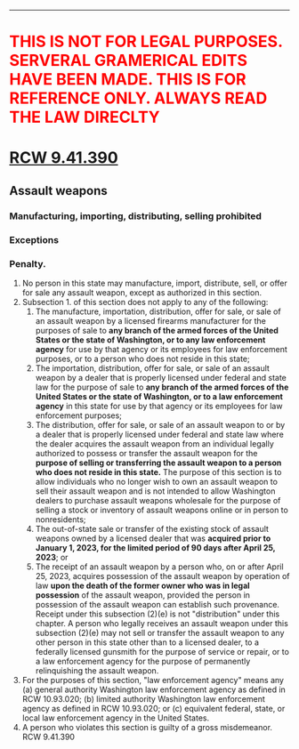 
---

# <font color="red">THIS IS NOT FOR LEGAL PURPOSES. SERVERAL GRAMERICAL EDITS HAVE BEEN MADE. THIS IS FOR REFERENCE ONLY. ALWAYS READ THE LAW DIRECLTY</font>

# [RCW 9.41.390](https://app.leg.wa.gov/rcw/default.aspx?cite=9.41.390)

## Assault weapons 
### Manufacturing, importing, distributing, selling prohibited
### Exceptions
### Penalty.
1.  No person in this state may manufacture, import, distribute, sell, or offer for sale any assault weapon, except as authorized in this section.
2. Subsection 1. of this section does not apply to any of the following:
	1. The manufacture, importation, distribution, offer for sale, or sale of an assault weapon by a licensed firearms manufacturer for the purposes of sale to **any branch of the armed forces of the United States or the state of Washington, or to any law enforcement agency** for use by that agency or its employees for law enforcement purposes, or to a person who does not reside in this state;
	2. The importation, distribution, offer for sale, or sale of an assault weapon by a dealer that is properly licensed under federal and state law for the purpose of sale to **any branch of the armed forces of the United States or the state of Washington, or to a law enforcement agency** in this state for use by that agency or its employees for law enforcement purposes;
	3. The distribution, offer for sale, or sale of an assault weapon to or by a dealer that is properly licensed under federal and state law where the dealer acquires the assault weapon from an individual legally authorized to possess or transfer the assault weapon for the **purpose of selling or transferring the assault weapon to a person who does not reside in this state.** The purpose of this section is to allow individuals who no longer wish to own an assault weapon to sell their assault weapon and is not intended to allow Washington dealers to purchase assault weapons wholesale for the purpose of selling a stock or inventory of assault weapons online or in person to nonresidents;
	4. The out-of-state sale or transfer of the existing stock of assault weapons owned by a licensed dealer that was **acquired prior to January 1, 2023, for the limited period of 90 days after April 25, 2023**; or
	5. The receipt of an assault weapon by a person who, on or after April 25, 2023, acquires possession of the assault weapon by operation of law **upon the death of the former owner who was in legal possession** of the assault weapon, provided the person in possession of the assault weapon can establish such provenance. Receipt under this subsection (2)(e) is not "distribution" under this chapter. A person who legally receives an assault weapon under this subsection (2)(e) may not sell or transfer the assault weapon to any other person in this state other than to a licensed dealer, to a federally licensed gunsmith for the purpose of service or repair, or to a law enforcement agency for the purpose of permanently relinquishing the assault weapon.
3. For the purposes of this section, "law enforcement agency" means any (a) general authority Washington law enforcement agency as defined in RCW 10.93.020; (b) limited authority Washington law enforcement agency as defined in RCW 10.93.020; or (c) equivalent federal, state, or local law enforcement agency in the United States.
4. A person who violates this section is guilty of a gross misdemeanor.
RCW 9.41.390
